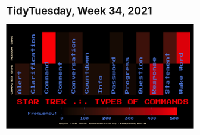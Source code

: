 # TidyTuesday, Week 34, 2021

![](https://raw.githubusercontent.com/pyykkojuha/tidytuesday/main/R/2021_34/TIDY_2021_34.png)  

